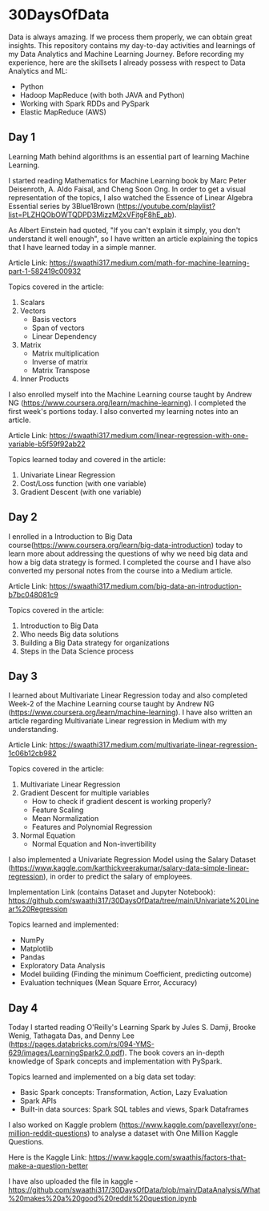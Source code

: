 # 30DaysOfData
Data is always amazing. If we process them properly, we can obtain great insights. This repository contains my day-to-day activities and learnings of my Data Analytics and Machine Learning Journey.
Before recording my experience, here are the skillsets I already possess with respect to Data Analytics and ML:
- Python 
- Hadoop MapReduce (with both JAVA and Python)
- Working with Spark RDDs and PySpark
- Elastic MapReduce (AWS)

## Day 1

Learning Math behind algorithms is an essential part of learning Machine Learning. 

I started reading Mathematics for Machine Learning book by Marc Peter Deisenroth, A. Aldo Faisal, and Cheng Soon Ong. In order to get a visual representation of the topics, I also watched the Essence of Linear Algebra Essential series by 3Blue1Brown (https://youtube.com/playlist?list=PLZHQObOWTQDPD3MizzM2xVFitgF8hE_ab). 

As Albert Einstein had quoted, "If you can't explain it simply, you don't understand it well enough", so I have written an article explaining the topics that I have learned today in a simple manner. 

Article Link:
https://swaathi317.medium.com/math-for-machine-learning-part-1-582419c00932

Topics covered in the article:
  1. Scalars
  2. Vectors
      * Basis vectors
      * Span of vectors
      * Linear Dependency
  3. Matrix
      * Matrix multiplication
      * Inverse of matrix
      * Matrix Transpose
  4. Inner Products

I also enrolled myself into the Machine Learning course taught by Andrew NG (https://www.coursera.org/learn/machine-learning). I completed the first week's portions today. I also converted my learning notes into an article.

Article Link:
https://swaathi317.medium.com/linear-regression-with-one-variable-b5f59f92ab22

Topics learned today and covered in the article:
1. Univariate Linear Regression
2. Cost/Loss function (with one variable)
3. Gradient Descent (with one variable)


## Day 2

I enrolled in a Introduction to Big Data course(https://www.coursera.org/learn/big-data-introduction) today to learn more about addressing the questions of why we need big data and how a big data strategy is formed. I completed the course and I have also converted my personal notes from the course into a Medium article.

Article Link:
https://swaathi317.medium.com/big-data-an-introduction-b7bc048081c9

Topics covered in the article:
1. Introduction to Big Data
2. Who needs Big data solutions
3. Building a Big Data strategy for organizations
4. Steps in the Data Science process

## Day 3

I learned about Multivariate Linear Regression today and also completed Week-2 of the Machine Learning course taught by Andrew NG (https://www.coursera.org/learn/machine-learning). I have also written an article regarding Multivariate Linear regression in Medium with my understanding. 

Article Link:
https://swaathi317.medium.com/multivariate-linear-regression-1c06b12cb982

Topics covered in the article:
1. Multivariate Linear Regression
2. Gradient Descent for multiple variables
    * How to check if gradient descent is working properly?
    * Feature Scaling 
    * Mean Normalization
    * Features and Polynomial Regression
3. Normal Equation
    * Normal Equation and Non-invertibility
 
 
I also implemented a Univariate Regression Model using the Salary Dataset (https://www.kaggle.com/karthickveerakumar/salary-data-simple-linear-regression), in order to predict the salary of employees. 

Implementation Link (contains Dataset and Jupyter Notebook): 
https://github.com/swaathi317/30DaysOfData/tree/main/Univariate%20Linear%20Regression

Topics learned and implemented:
- NumPy
- Matplotlib
- Pandas
- Exploratory Data Analysis
- Model building (Finding the minimum Coefficient, predicting outcome)
- Evaluation techniques (Mean Square Error, Accuracy)


## Day 4
Today I started reading O'Reilly's Learning Spark by Jules S. Damji, Brooke Wenig, Tathagata Das, and Denny Lee (https://pages.databricks.com/rs/094-YMS-629/images/LearningSpark2.0.pdf). The book covers an in-depth knowledge of Spark concepts and implementation with PySpark. 

Topics learned and implemented on a big data set today:
- Basic Spark concepts: Transformation, Action, Lazy Evaluation
- Spark APIs
- Built-in data sources: Spark SQL tables and views, Spark Dataframes


I also worked on Kaggle problem (https://www.kaggle.com/pavellexyr/one-million-reddit-questions) to analyse a dataset with One Million Kaggle Questions. 

Here is the Kaggle Link:
https://www.kaggle.com/swaathis/factors-that-make-a-question-better

I have also uploaded the file in kaggle - https://github.com/swaathi317/30DaysOfData/blob/main/DataAnalysis/What%20makes%20a%20good%20reddit%20question.ipynb
